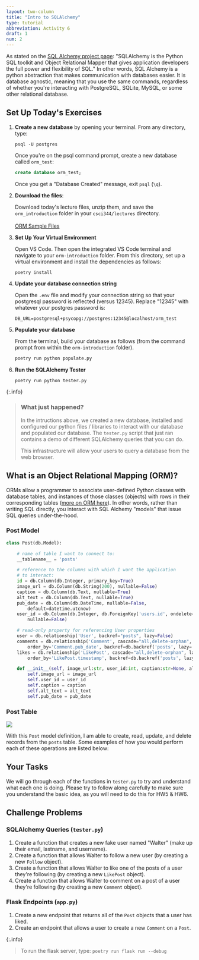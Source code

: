```yaml
---
layout: two-column
title: "Intro to SQLAlchemy"
type: tutorial
abbreviation: Activity 6
draft: 1
num: 2
---
```


As stated on the <a href="https://www.sqlalchemy.org/" target="_blank">SQL Alchemy project page</a>: "SQLAlchemy is the Python SQL toolkit and Object Relational Mapper that gives application developers the full power and flexibility of SQL." In other words, SQL Alchemy is a python abstraction that makes communication with databases easier. It is database agnostic, meaning that you use the same commands, regardless of whether you're interacting with PostgreSQL, SQLite, MySQL, or some other relational database. 


## Set Up Today's Exercises
1. **Create a new database** by opening your terminal. From any directory, type:
    ```
    psql -U postgres
    ```

    Once you're on the psql command prompt, create a new database called `orm_test`:

    ```sql
    create database orm_test;
    ```

    Once you get a "Database Created" message, exit `psql` (`\q`).


2. **Download the files**: 

    Download today's lecture files, unzip them, and save the `orm_introduction` folder in your `csci344/lectures` directory. <br><br><a class="nu-button" href="/spring2025/course-files/activities/orm-introduction.zip">ORM Sample Files  <i class="fas fa-download"></i></a>
 

3. **Set Up Your Virtual Environment**

    Open VS Code. Then open the integrated VS Code terminal and navigate to your `orm-introduction` folder. From this directory, set up a virtual environment and install the dependencies as follows:

    ```
    poetry install
    ```

4. **Update your database connection string**

    Open the `.env` file and modify your connection string so that your postgresql password is reflected (versus 12345). Replace "12345" with whatever your postgres password is:

    ```
    DB_URL=postgresql+psycopg://postgres:12345@localhost/orm_test
    ```

5. **Populate your database**
    
    From the terminal, build your database as follows (from the command prompt from within the `orm-introduction` folder).

    ```bash
    poetry run python populate.py
    ```

6. **Run the SQLAlchemy Tester**

    ```bash
    poetry run python tester.py
    ```


{:.info}
> ### What just happened?
> In the intructions above, we created a new database, installed and configured our python files / libraries to interact with our database and populated our database. The `tester.py` script that just ran contains a demo of different SQLAlchemy queries that you can do.
>
> This infrastructure will allow your users to query a database from the web browser.


## What is an Object Relational Mapping (ORM)?
ORMs allow a programmer to associate user-defined Python classes with database tables, and instances of those classes (objects) with rows in their corresponding tables (<a href="https://docs.sqlalchemy.org/en/14/orm/tutorial.html" target="_blank">more on ORM here</a>). In other words, rather than writing SQL directly, you interact with SQL Alchemy "models" that issue SQL queries under-the-hood.



### Post Model
```python
class Post(db.Model):

    # name of table I want to connect to:
    __tablename__ = 'posts'

    # reference to the columns with which I want the application
    # to interact:
    id = db.Column(db.Integer, primary_key=True)
    image_url = db.Column(db.String(200), nullable=False)
    caption = db.Column(db.Text, nullable=True)
    alt_text = db.Column(db.Text, nullable=True)
    pub_date = db.Column(db.DateTime, nullable=False,
        default=datetime.utcnow)
    user_id = db.Column(db.Integer, db.ForeignKey('users.id', ondelete='cascade'),
        nullable=False)

    # read-only property for referencing User properties
    user = db.relationship('User', backref="posts", lazy=False)
    comments = db.relationship('Comment', cascade="all,delete-orphan", lazy='select', 
        order_by='Comment.pub_date', backref=db.backref('posts', lazy='joined'))
    likes = db.relationship('LikePost', cascade="all,delete-orphan", lazy='select',
        order_by='LikePost.timestamp', backref=db.backref('posts', lazy='joined'))

    def __init__(self, image_url:str, user_id:int, caption:str=None, alt_text:str=None, pub_date:datetime=None):
        self.image_url = image_url
        self.user_id = user_id
        self.caption = caption
        self.alt_text = alt_text
        self.pub_date = pub_date
```

### Post Table
<img src="/spring2025/assets/images/activities/sql-alchemy/posts.png" class="large frame" />

With this `Post` model definition, I am able to create, read, update, and delete records from the `posts` table. Some examples of how you would perform each of these operations are listed below:

## Your Tasks
We will go through each of the functions in `tester.py` to try and understand what each one is doing. Please try to follow along carefully to make sure you understand the basic idea, as you will need to do this for HW5 & HW6.

## Challenge Problems

### SQLAlchemy Queries (`tester.py`)
1. Create a function that creates a new fake user named "Walter" (make up their email, lastname, and username). 
1. Create a function that allows Walter to follow a new user (by creating a new `Follow` object).
1. Create a function that allows Walter to like one of the posts of a user they're following (by creating a new `LikePost` object).
1. Create a function that allows Walter to comment on a post of a user they're following (by creating a new `Comment` object).


### Flask Endpoints (`app.py`)
1. Create a new endpoint that returns all of the `Post` objects that a user has liked.
1. Create an endpoint that allows a user to create a new `Comment` on a `Post`.

{:.info}
> To run the flask server, type: `poetry run flask run --debug`




